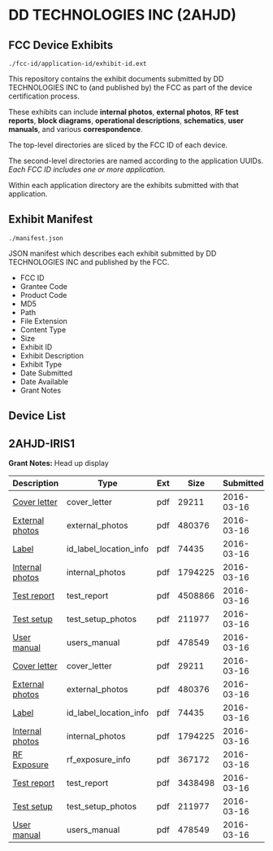 # DD TECHNOLOGIES INC (2AHJD)
## FCC Device Exhibits

```
./fcc-id/application-id/exhibit-id.ext
```

This repository contains the exhibit documents submitted by DD TECHNOLOGIES INC to (and published by) the FCC as part of the device certification process.

These exhibits can include **internal photos**, **external photos**, **RF test reports**, **block diagrams**, **operational descriptions**, **schematics**, **user manuals**, and various **correspondence**.

The top-level directories are sliced by the FCC ID of each device.

The second-level directories are named according to the application UUIDs. *Each FCC ID includes one or more application.*

Within each application directory are the exhibits submitted with that application. 

## Exhibit Manifest

```
./manifest.json
```

JSON manifest which describes each exhibit submitted by DD TECHNOLOGIES INC and published by the FCC.

- FCC ID
- Grantee Code
- Product Code
- MD5
- Path
- File Extension
- Content Type
- Size
- Exhibit ID
- Exhibit Description
- Exhibit Type
- Date Submitted
- Date Available
- Grant Notes

## Device List
## 2AHJD-IRIS1
**Grant Notes:** Head up display

| Description | Type | Ext | Size | Submitted | Available |
| ----------- | ---- | --- | ---- | --------- | --------- |
| [Cover letter](2AHJD-IRIS1/4ab427a5596f43b4c09ca2374f84643a/2931693.pdf) | cover_letter | pdf | 29211 | 2016-03-16 | 2016-03-16 |
| [External photos](2AHJD-IRIS1/4ab427a5596f43b4c09ca2374f84643a/2931694.pdf) | external_photos | pdf | 480376 | 2016-03-16 | 2016-03-16 |
| [Label](2AHJD-IRIS1/4ab427a5596f43b4c09ca2374f84643a/2931695.pdf) | id_label_location_info | pdf | 74435 | 2016-03-16 | 2016-03-16 |
| [Internal photos](2AHJD-IRIS1/4ab427a5596f43b4c09ca2374f84643a/2931696.pdf) | internal_photos | pdf | 1794225 | 2016-03-16 | 2016-03-16 |
| [Test report](2AHJD-IRIS1/4ab427a5596f43b4c09ca2374f84643a/2931739.pdf) | test_report | pdf | 4508866 | 2016-03-16 | 2016-03-16 |
| [Test setup](2AHJD-IRIS1/4ab427a5596f43b4c09ca2374f84643a/2931701.pdf) | test_setup_photos | pdf | 211977 | 2016-03-16 | 2016-03-16 |
| [User manual](2AHJD-IRIS1/4ab427a5596f43b4c09ca2374f84643a/2931702.pdf) | users_manual | pdf | 478549 | 2016-03-16 | 2016-03-16 |
| [Cover letter](2AHJD-IRIS1/5e91880c1baeda22019d8f4645d0df64/2931693.pdf) | cover_letter | pdf | 29211 | 2016-03-16 | 2016-03-16 |
| [External photos](2AHJD-IRIS1/5e91880c1baeda22019d8f4645d0df64/2931694.pdf) | external_photos | pdf | 480376 | 2016-03-16 | 2016-03-16 |
| [Label](2AHJD-IRIS1/5e91880c1baeda22019d8f4645d0df64/2931695.pdf) | id_label_location_info | pdf | 74435 | 2016-03-16 | 2016-03-16 |
| [Internal photos](2AHJD-IRIS1/5e91880c1baeda22019d8f4645d0df64/2931696.pdf) | internal_photos | pdf | 1794225 | 2016-03-16 | 2016-03-16 |
| [RF Exposure](2AHJD-IRIS1/5e91880c1baeda22019d8f4645d0df64/2931698.pdf) | rf_exposure_info | pdf | 367172 | 2016-03-16 | 2016-03-16 |
| [Test report](2AHJD-IRIS1/5e91880c1baeda22019d8f4645d0df64/2931700.pdf) | test_report | pdf | 3438498 | 2016-03-16 | 2016-03-16 |
| [Test setup](2AHJD-IRIS1/5e91880c1baeda22019d8f4645d0df64/2931701.pdf) | test_setup_photos | pdf | 211977 | 2016-03-16 | 2016-03-16 |
| [User manual](2AHJD-IRIS1/5e91880c1baeda22019d8f4645d0df64/2931702.pdf) | users_manual | pdf | 478549 | 2016-03-16 | 2016-03-16 |

